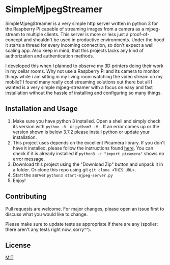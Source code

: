 # SimpleMjpegStreamer

SimpleMjpegStreamer is a very simple http server written in python 3 for the Raspberry Pi capable of streaming images from
a camera as a mjpeg-stream to multiple clients. This server is more or less just a proof-of-concept and shouldn't be used
in productive environments. Under the hood it starts a thread for every incoming connection, so don't
expect a well scaling app. Also keep in mind, that this projects lacks any kind of authorization and authentication 
methods. 

I developed this when I planned to observe my 3D printers doing their work in my cellar rooms. Why not use a Raspberry Pi
and its camera to monitor things while i am sitting in my living room watching the video stream on my mobile? I found many
really cool streaming solutions out there but all I wanted is a very simple mjpeg-streamer with a focus on easy and fast installation
without the hassle of installing and configuring so many things.

## Installation and Usage

1. Make sure you have python 3 installed. Open a shell and simply check its version with 
  ```python -V ``` or 
  ```python3 -V ```. If an error comes up or the version shown is below 3.7.2 please install python or update
  your installation. 
2. This project uses depends on the excellent Picamera library. If you don't have it installed, please follow the instructions found 
  [here](https://picamera.readthedocs.io/en/release-1.13/install.html). You can check if it is already installed if 
  ```python3 -c "import picamera"``` shows no error message.
3. Download this project using the "Download Zip" button and unpack it in a folder. Or clone this repo using git ```git clone <THIS URL>```.
4. Start the server ```python3 start-mjpeg-server.py```
5. Enjoy! 

## Contributing
Pull requests are welcome. For major changes, please open an issue first to discuss what you would like to change.

Please make sure to update tests as appropriate if there are any (spoiler: there aren't any tests right now, sorry^^).

## License
[MIT](https://choosealicense.com/licenses/mit/)